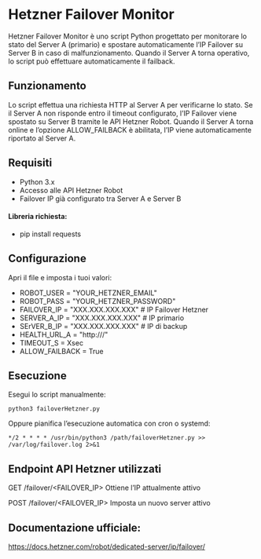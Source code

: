 # Hetzner Failover Monitor

Hetzner Failover Monitor è uno script Python progettato per monitorare lo stato del Server A (primario) e spostare automaticamente l’IP Failover su Server B in caso di malfunzionamento.
Quando il Server A torna operativo, lo script può effettuare automaticamente il failback.

## Funzionamento

Lo script effettua una richiesta HTTP al Server A per verificarne lo stato.
Se il Server A non risponde entro il timeout configurato, l’IP Failover viene spostato su Server B tramite le API Hetzner Robot. Quando il Server A torna online e l’opzione ALLOW_FAILBACK è abilitata, l’IP viene automaticamente riportato al Server A.

## Requisiti

- Python 3.x
- Accesso alle API Hetzner Robot
- Failover IP già configurato tra Server A e Server B
#### Libreria richiesta:

- pip install requests

## Configurazione

Apri il file e imposta i tuoi valori:

- ROBOT_USER = "YOUR_HETZNER_EMAIL"
- ROBOT_PASS = "YOUR_HETZNER_PASSWORD"
- FAILOVER_IP = "XXX.XXX.XXX.XXX"   # IP Failover Hetzner
- SERVER_A_IP = "XXX.XXX.XXX.XXX"   # IP primario
- SErVER_B_IP = "XXX.XXX.XXX.XXX"   # IP di backup
- HEALTH_URL_A = "http://<server-a-ip>/"
- TIMEOUT_S = Xsec
- ALLOW_FAILBACK = True

## Esecuzione

Esegui lo script manualmente:

```
python3 failoverHetzner.py
```
Oppure pianifica l’esecuzione automatica con cron o systemd:
```
*/2 * * * * /usr/bin/python3 /path/failoverHetzner.py >> /var/log/failover.log 2>&1
```
## Endpoint API Hetzner utilizzati
GET	/failover/<FAILOVER_IP>	Ottiene l’IP attualmente attivo

POST	/failover/<FAILOVER_IP>	Imposta un nuovo server attivo

## Documentazione ufficiale:
https://docs.hetzner.com/robot/dedicated-server/ip/failover/
